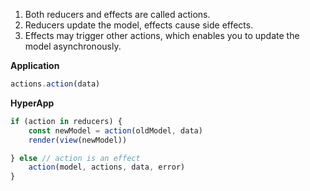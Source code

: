 1. Both reducers and effects are called actions.
2. Reducers update the model, effects cause side effects. 
3. Effects may trigger other actions, which enables you to update the model asynchronously. 

**Application**
```jsx
actions.action(data)
```
**HyperApp**
```jsx
if (action in reducers) { 
    const newModel = action(oldModel, data)
    render(view(newModel))

} else // action is an effect
    action(model, actions, data, error)
}
```